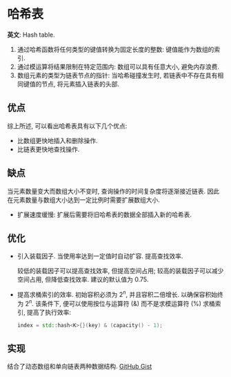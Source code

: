 # 哈希表

**英文**: Hash table.

1. 通过哈希函数将任何类型的键值转换为固定长度的整数: 键值能作为数组的索引.
2. 通过模运算将结果限制在特定范围内: 数组可以具有任意大小, 避免内存浪费.
3. 数组元素的类型为链表节点的指针: 当哈希碰撞发生时, 若链表中不存在具有相同键值的节点, 将元素插入链表的头部.

## 优点

综上所述, 可以看出哈希表具有以下几个优点:

- 比数组更快地插入和删除操作.
- 比链表更快地查找操作.

## 缺点

当元素数量变大而数组大小不变时, 查询操作的时间复杂度将逐渐接近链表. 因此在元素数量与数组大小达到一定比例时需要扩展数组大小.

- 扩展速度缓慢: 扩展后需要将旧哈希表的数据全部插入新的哈希表.

## 优化

- 引入装载因子. 当使用率达到一定值时自动扩容. 提高查找效率.

   较低的装载因子可以提高查找效率, 但提高空间占用; 较高的装载因子可以减少空间占用, 但降低查找效率. 建议的默认值为 0.75.

- 提高求桶索引的效率. 初始容积必须为 $2^n$, 并且容积二倍增长. 以确保容积始终为 $2^n$. 该条件下, 便可以使用按位与运算符 (&) 而不是求模运算符 (%) 求桶索引, 提高了执行效率:

   ```cpp
   index = std::hash<K>{}(key) & (capacity() - 1);
   ```

## 实现

结合了动态数组和单向链表两种数据结构.
[GitHub Gist](https://gist.github.com/ShenMian/fbc2f28b66a4154b956cb2ec2a332c48)

